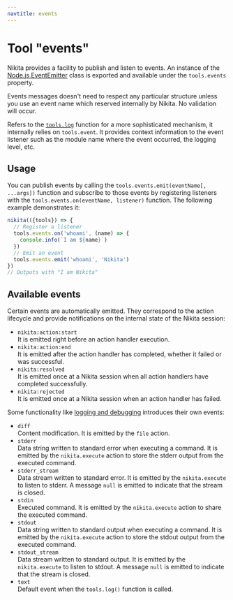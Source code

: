 ```yaml
---
navtitle: events
---
```


# Tool "events"

Nikita provides a facility to publish and listen to events. An instance of the [Node.js EventEmitter](https://nodejs.org/api/events.html) class is exported and available under the `tools.events` property.

Events messages doesn't need to respect any particular structure unless you use an event name which reserved internally by Nikita. No validation will occur.

Refers to the [`tools.log`](/current/action/tools/log) function for a more sophisticated mechanism, it internally relies on `tools.event`. It provides context information to the event listener such as the module name where the event occurred, the logging level, etc.

## Usage

You can publish events by calling the `tools.events.emit(eventName[, ...args])` function and subscribe to those events by registering listeners with the `tools.events.on(eventName, listener)` function. The following example demonstrates it:

```js
nikita(({tools}) => {
  // Register a listener
  tools.events.on('whoami', (name) => {
    console.info(`I am ${name}`)
  })
  // Emit an event
  tools.events.emit('whoami', 'Nikita')
})
// Outputs with "I am Nikita"
```

## Available events

Certain events are automatically emitted. They correspond to the action lifecycle and provide notifications on the internal state of the Nikita session:

- `nikita:action:start`   
  It is emitted right before an action handler execution.
- `nikita:action:end`   
  It is emitted after the action handler has completed, whether it failed or was successful.
- `nikita:resolved`   
  It is emitted once at a Nikita session when all action handlers have completed successfully.
- `nikita:rejected`   
  It is emitted once at a Nikita session when an action handler has failed.

Some functionality like [logging and debugging](/current/usage/logging_debugging) introduces their own events:

- `diff`   
  Content modification. It is emitted by the `file` action.
- `stderr`   
  Data string written to standard error when executing a command. It is emitted by the `nikita.execute` action to store the stderr output from the executed command.
- `stderr_stream`   
  Data stream written to standard error. It is emitted by the `nikita.execute` to listen to stderr. A message `null` is emitted to indicate that the stream is closed.
- `stdin`   
  Executed command. It is emitted by the `nikita.execute` action to share the executed command.
- `stdout`   
  Data string written to standard output when executing a command. It is emitted by the `nikita.execute` action to store the stdout output from the executed command.
- `stdout_stream`   
  Data stream written to standard output. It is emitted by the `nikita.execute` to listen to stdout. A message `null` is emitted to indicate that the stream is closed.
- `text`   
  Default event when the `tools.log()` function is called.
